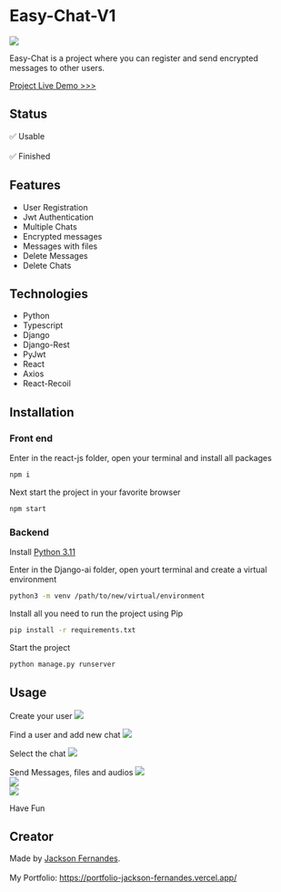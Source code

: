 # Easy-Chat-V1

![](https://github.com/F-Jackson/easy-chat/blob/main/read-me-imgs/Screenshot_6.png)<br>

Easy-Chat is a project where you can register and send encrypted messages to other users.

[Project Live Demo >>>](https://easy-chat-lyart.vercel.app/#readme)

## Status
✅ Usable </br></br>
✅ Finished

## Features
- User Registration
- Jwt Authentication
- Multiple Chats
- Encrypted messages
- Messages with files
- Delete Messages
- Delete Chats

## Technologies
- Python
- Typescript
- Django
- Django-Rest
- PyJwt
- React
- Axios
- React-Recoil


## Installation

### Front end
Enter in the react-js folder, open your terminal and install all packages
```bash
npm i
```

Next start the project in your favorite browser
```bash
npm start
```

### Backend
Install [Python 3.11](https://www.python.org/downloads/#readme)

Enter in the Django-ai folder, open yourt terminal and create a virtual environment
```bash
python3 -m venv /path/to/new/virtual/environment
```

Install all you need to run the project using Pip
```bash
pip install -r requirements.txt
```

Start the project
```bash
python manage.py runserver
```

## Usage

Create your user
![](https://github.com/F-Jackson/easy-chat/blob/main/read-me-imgs/Screenshot_1.png)<br>

Find a user and add new chat
![](https://github.com/F-Jackson/easy-chat/blob/main/read-me-imgs/Screenshot_2.png)<br>

Select the chat
![](https://github.com/F-Jackson/easy-chat/blob/main/read-me-imgs/Screenshot_3.png)<br>

Send Messages, files and audios
![](https://github.com/F-Jackson/easy-chat/blob/main/read-me-imgs/Screenshot_4.png)<br>
![](https://github.com/F-Jackson/easy-chat/blob/main/read-me-imgs/Screenshot_5.png)<br>
![](https://github.com/F-Jackson/easy-chat/blob/main/read-me-imgs/Screenshot_6.png)

Have Fun

## Creator

Made by [Jackson Fernandes](https://github.com/F-Jackson). </br> </br>
My Portfolio: https://portfolio-jackson-fernandes.vercel.app/
